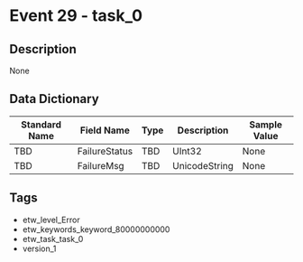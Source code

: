 # Event 29 - task_0

## Description
None

## Data Dictionary
|Standard Name|Field Name|Type|Description|Sample Value|
|---|---|---|---|---|
|TBD|FailureStatus|TBD|UInt32|None|None|
|TBD|FailureMsg|TBD|UnicodeString|None|None|

## Tags
* etw_level_Error
* etw_keywords_keyword_80000000000
* etw_task_task_0
* version_1